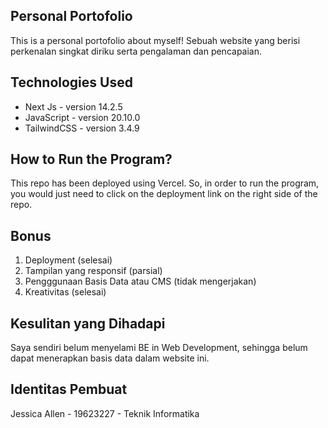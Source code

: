 ## Personal Portofolio

This is a personal portofolio about myself! Sebuah website yang berisi perkenalan singkat diriku serta pengalaman dan pencapaian.

## Technologies Used

- Next Js - version 14.2.5
- JavaScript - version 20.10.0
- TailwindCSS - version 3.4.9

## How to Run the Program?

This repo has been deployed using Vercel. So, in order to run the program, you would just need to click on the deployment link on the right side of the repo.

## Bonus

1. Deployment (selesai)
2. Tampilan yang responsif (parsial)
3. Pengggunaan Basis Data atau CMS (tidak mengerjakan)
4. Kreativitas (selesai)

## Kesulitan yang Dihadapi

Saya sendiri belum menyelami BE in Web Development, sehingga belum dapat menerapkan basis data dalam website ini.

## Identitas Pembuat

Jessica Allen - 19623227 - Teknik Informatika

